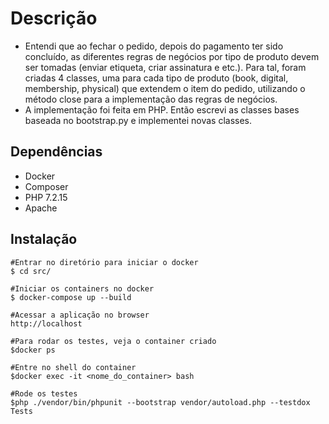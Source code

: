 # Descrição
- Entendi que ao fechar o pedido, depois do pagamento ter sido concluído, as diferentes regras de negócios por tipo de produto devem ser tomadas (enviar etiqueta, criar assinatura e etc.). Para tal, foram criadas 4 classes, uma para cada tipo de produto (book, digital, membership, physical) que extendem o item do pedido, utilizando o método close para a implementação das regras de negócios.
- A implementação foi feita em PHP. Então escrevi as classes bases baseada no bootstrap.py e implementei novas classes.

## Dependências
- Docker
- Composer
- PHP 7.2.15
- Apache

## Instalação
```
#Entrar no diretório para iniciar o docker
$ cd src/

#Iniciar os containers no docker
$ docker-compose up --build

#Acessar a aplicação no browser
http://localhost

#Para rodar os testes, veja o container criado
$docker ps

#Entre no shell do container
$docker exec -it <nome_do_container> bash

#Rode os testes
$php ./vendor/bin/phpunit --bootstrap vendor/autoload.php --testdox Tests
```